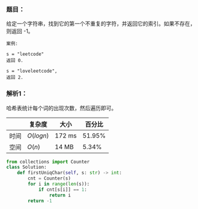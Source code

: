 ### 题目：
给定一个字符串，找到它的第一个不重复的字符，并返回它的索引。如果不存在，则返回 -1。
```
案例:

s = "leetcode"
返回 0.

s = "loveleetcode",
返回 2.
```

### 解析1：
哈希表统计每个词的出现次数，然后遍历即可。

|  |复杂度|大小|百分比|
|--|--|--|--|
|时间|$O(logn)$|172 ms|51.95%|
|空间|$O(n)$|14 MB|5.34%|

```python
from collections import Counter
class Solution:
    def firstUniqChar(self, s: str) -> int:
        cnt = Counter(s)
        for i in range(len(s)):
            if cnt[s[i]] == 1:
                return i
        return -1
```